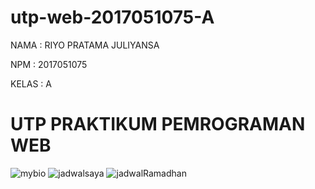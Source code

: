# utp-web-2017051075-A
NAMA  : RIYO PRATAMA JULIYANSA


NPM   : 2017051075


KELAS : A

# UTP PRAKTIKUM PEMROGRAMAN WEB
![mybio](https://user-images.githubusercontent.com/87062785/164913967-9cca4925-d7fc-4e0f-a05a-7742cada4dd8.jpg)
![jadwalsaya](https://user-images.githubusercontent.com/87062785/164913969-4e1cd348-6c4c-4a84-bae3-9979655bae5f.jpg)
![jadwalRamadhan](https://user-images.githubusercontent.com/87062785/164913970-182f4387-01e8-4167-9ccf-eb65d773dde1.jpg)

